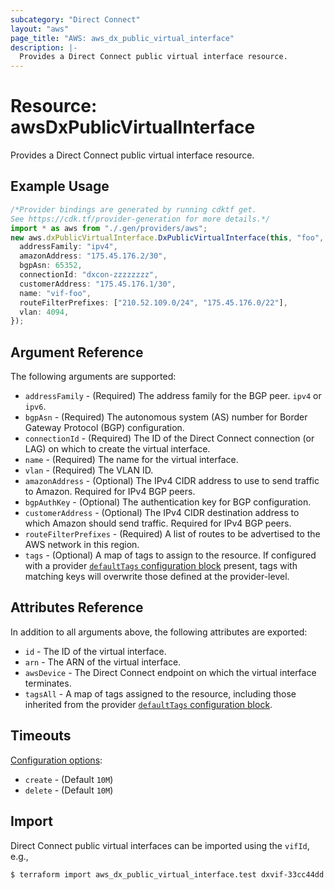```yaml
---
subcategory: "Direct Connect"
layout: "aws"
page_title: "AWS: aws_dx_public_virtual_interface"
description: |-
  Provides a Direct Connect public virtual interface resource.
---
```


# Resource: awsDxPublicVirtualInterface

Provides a Direct Connect public virtual interface resource.

## Example Usage

```typescript
/*Provider bindings are generated by running cdktf get.
See https://cdk.tf/provider-generation for more details.*/
import * as aws from "./.gen/providers/aws";
new aws.dxPublicVirtualInterface.DxPublicVirtualInterface(this, "foo", {
  addressFamily: "ipv4",
  amazonAddress: "175.45.176.2/30",
  bgpAsn: 65352,
  connectionId: "dxcon-zzzzzzzz",
  customerAddress: "175.45.176.1/30",
  name: "vif-foo",
  routeFilterPrefixes: ["210.52.109.0/24", "175.45.176.0/22"],
  vlan: 4094,
});

```

## Argument Reference

The following arguments are supported:

* `addressFamily` - (Required) The address family for the BGP peer. `ipv4` or `ipv6`.
* `bgpAsn` - (Required) The autonomous system (AS) number for Border Gateway Protocol (BGP) configuration.
* `connectionId` - (Required) The ID of the Direct Connect connection (or LAG) on which to create the virtual interface.
* `name` - (Required) The name for the virtual interface.
* `vlan` - (Required) The VLAN ID.
* `amazonAddress` - (Optional) The IPv4 CIDR address to use to send traffic to Amazon. Required for IPv4 BGP peers.
* `bgpAuthKey` - (Optional) The authentication key for BGP configuration.
* `customerAddress` - (Optional) The IPv4 CIDR destination address to which Amazon should send traffic. Required for IPv4 BGP peers.
* `routeFilterPrefixes` - (Required) A list of routes to be advertised to the AWS network in this region.
* `tags` - (Optional) A map of tags to assign to the resource. If configured with a provider [`defaultTags` configuration block](https://registry.terraform.io/providers/hashicorp/aws/latest/docs#default_tags-configuration-block) present, tags with matching keys will overwrite those defined at the provider-level.

## Attributes Reference

In addition to all arguments above, the following attributes are exported:

* `id` - The ID of the virtual interface.
* `arn` - The ARN of the virtual interface.
* `awsDevice` - The Direct Connect endpoint on which the virtual interface terminates.
* `tagsAll` - A map of tags assigned to the resource, including those inherited from the provider [`defaultTags` configuration block](https://registry.terraform.io/providers/hashicorp/aws/latest/docs#default_tags-configuration-block).

## Timeouts

[Configuration options](https://developer.hashicorp.com/terraform/language/resources/syntax#operation-timeouts):

* `create` - (Default `10M`)
* `delete` - (Default `10M`)

## Import

Direct Connect public virtual interfaces can be imported using the `vifId`, e.g.,

```console
$ terraform import aws_dx_public_virtual_interface.test dxvif-33cc44dd
```
